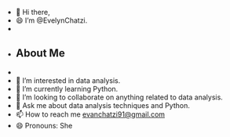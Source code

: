 - 👋 Hi there,
- 😄 I’m @EvelynChatzi.
- 
- ## About Me
- 
- 👀 I’m interested in data analysis.
- 🌱 I’m currently learning Python.
- 💞️ I’m looking to collaborate on anything related to data analysis.
- 💬 Ask me about data analysis techniques and Python.
- 📫 How to reach me evanchatzi91@gmail.com
- 😄 Pronouns: She

<!---
EvelynChatzi/EvelynChatzi is a ✨ special ✨ repository because its `README.md` (this file) appears on your GitHub profile.
You can click the Preview link to take a look at your changes.
--->
